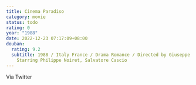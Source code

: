 ```yaml
---
title: Cinema Paradiso
category: movie
status: todo
rating: 0
year: "1988"
date: 2022-12-23 07:17:09+08:00
douban:
  rating: 9.2
  subtitle: 1988 / Italy France / Drama Romance / Directed by Giuseppe Tornatore /
    Starring Philippe Noiret, Salvatore Cascio
---
```


Via Twitter
